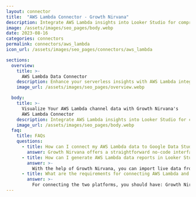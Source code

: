 ```yaml
---
layout: connector
title:  "AWS Lambda Connector - Growth Nirvana"
description: Integrate AWS Lambda insights into Looker Studio for comprehensive serverless analytics that shape your operational strategies.
image: /assets/images/seo_pages/body.webp
date: 2023-08-16
categories: connectors
permalink: connectors/aws_lambda
icon_url: /assets/images/seo_pages/connectors/aws_lambda

sections:
  overview:
    title: >-
      AWS Lambda Data Connector
    description: Enhance your serverless insights with AWS Lambda integration. Seamlessly blend Lambda's function data with Looker Studio's analytical prowess, unlocking insights into usage, performance, and operational efficiency.
    image_url: /assets/images/seo_pages/overview.webp

  body:
    title: >-
      Visualize Your AWS Lambda channel data with Growth Nirvana's
      AWS Lambda Connector
    description: Integrate AWS Lambda insights into Looker Studio for comprehensive serverless analytics that shape your operational strategies.
    image_url: /assets/images/seo_pages/body.webp
  faq:
    title: FAQs
    questions:
      - title: How can I connect my AWS Lambda data to Google Data Studio/Looker Studio?
        answer: Growth Nirvana offers a straightforward no-code interface to connect to AWS Lambda data sources.
      - title: How can I generate AWS Lambda data reports in Looker Studio?
        answer: >-
          With the help of Growth Nirvana, you can import live data from AWS Lambda into Looker Studio. These data can be viewed in charts, tables, and dashboards to generate branded reports that can be shared instantly.
      - title: What are the requirements for connecting AWS Lambda and Looker Studio?
        answer: >-
          For connecting the two platforms, you should have: Growth Nirvana Account and AWS Lambda Ads Account
---
```

